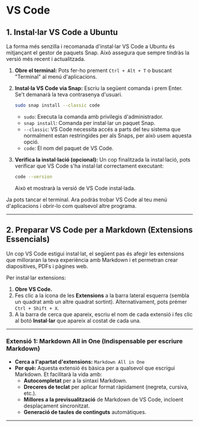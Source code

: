 # VS Code


## 1\. Instal·lar VS Code a Ubuntu

La forma més senzilla i recomanada d'instal·lar VS Code a Ubuntu és mitjançant el gestor de paquets Snap. Això assegura que sempre tindràs la versió més recent i actualitzada.

1.  **Obre el terminal:** Pots fer-ho prement `Ctrl + Alt + T` o buscant "Terminal" al menú d'aplicacions.

2.  **Instal·la VS Code via Snap:** Escriu la següent comanda i prem Enter. Se't demanarà la teva contrasenya d'usuari.

    ```bash
    sudo snap install --classic code
    ```

      * `sudo`: Executa la comanda amb privilegis d'administrador.
      * `snap install`: Comanda per instal·lar un paquet Snap.
      * `--classic`: VS Code necessita accés a parts del teu sistema que normalment estan restringides per als Snaps, per això usem aquesta opció.
      * `code`: El nom del paquet de VS Code.

3.  **Verifica la instal·lació (opcional):** Un cop finalitzada la instal·lació, pots verificar que VS Code s'ha instal·lat correctament executant:

    ```bash
    code --version
    ```

    Això et mostrarà la versió de VS Code instal·lada.

Ja pots tancar el terminal. Ara podràs trobar VS Code al teu menú d'aplicacions i obrir-lo com qualsevol altre programa.

-----

## 2\. Preparar VS Code per a Markdown (Extensions Essencials)

Un cop VS Code estigui instal·lat, el següent pas és afegir les extensions que milloraran la teva experiència amb Markdown i et permetran crear diapositives, PDFs i pàgines web.

Per instal·lar extensions:

1.  **Obre VS Code.**
2.  Fes clic a la icona de les **Extensions** a la barra lateral esquerra (sembla un quadrat amb un altre quadrat sortint). Alternativament, pots prémer `Ctrl + Shift + X`.
3.  A la barra de cerca que apareix, escriu el nom de cada extensió i fes clic al botó **Instal·lar** que apareix al costat de cada una.

-----

### **Extensió 1: Markdown All in One (Indispensable per escriure Markdown)**

  * **Cerca a l'apartat d'extensions:** `Markdown All in One`
  * **Per què:** Aquesta extensió és bàsica per a qualsevol que escrigui Markdown. Et facilitarà la vida amb:
      * **Autocompletat** per a la sintaxi Markdown.
      * **Dreceres de teclat** per aplicar format ràpidament (negreta, cursiva, etc.).
      * **Millores a la previsualització** de Markdown de VS Code, incloent desplaçament sincronitzat.
      * **Generació de taules de continguts** automàtiques.

-----

